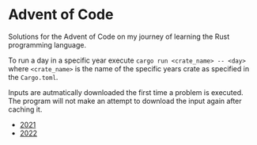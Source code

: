 # Advent of Code
Solutions for the Advent of Code on my journey of learning the Rust programming language.

To run a day in a specific year execute `cargo run <crate_name> -- <day>` where `<crate_name>` is the name of the specific years crate as specified in the `Cargo.toml`.

Inputs are autmatically downloaded the first time a problem is executed. The program will not make an attempt to download the input again after caching it.

- [2021](https://adventofcode.com/2021)
- [2022](https://adventofcode.com/2022)